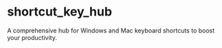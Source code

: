 # shortcut_key_hub
A comprehensive hub for Windows and Mac keyboard shortcuts to boost your productivity.
